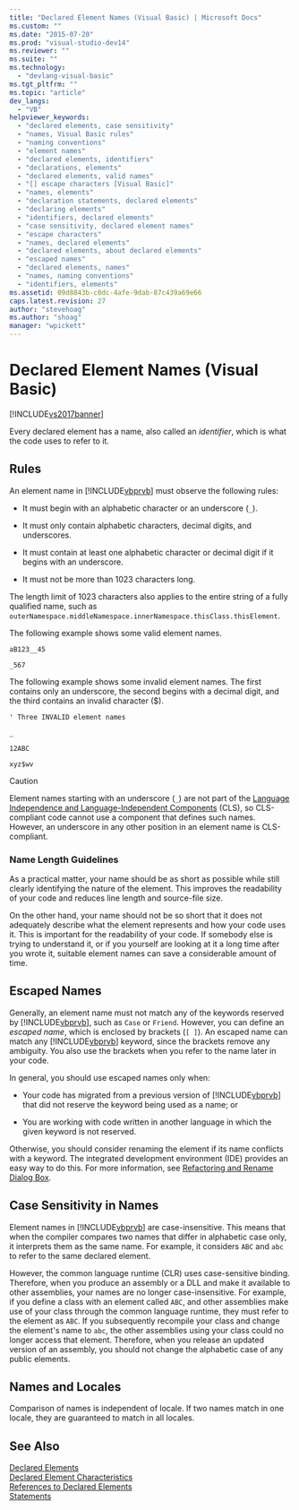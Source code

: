 ```yaml
---
title: "Declared Element Names (Visual Basic) | Microsoft Docs"
ms.custom: ""
ms.date: "2015-07-20"
ms.prod: "visual-studio-dev14"
ms.reviewer: ""
ms.suite: ""
ms.technology: 
  - "devlang-visual-basic"
ms.tgt_pltfrm: ""
ms.topic: "article"
dev_langs: 
  - "VB"
helpviewer_keywords: 
  - "declared elements, case sensitivity"
  - "names, Visual Basic rules"
  - "naming conventions"
  - "element names"
  - "declared elements, identifiers"
  - "declarations, elements"
  - "declared elements, valid names"
  - "[] escape characters [Visual Basic]"
  - "names, elements"
  - "declaration statements, declared elements"
  - "declaring elements"
  - "identifiers, declared elements"
  - "case sensitivity, declared element names"
  - "escape characters"
  - "names, declared elements"
  - "declared elements, about declared elements"
  - "escaped names"
  - "declared elements, names"
  - "names, naming conventions"
  - "identifiers, elements"
ms.assetid: 09d8843b-c0dc-4afe-9dab-87c439a69e66
caps.latest.revision: 27
author: "stevehoag"
ms.author: "shoag"
manager: "wpickett"
---
```

# Declared Element Names (Visual Basic)
[!INCLUDE[vs2017banner](../../../../includes/vs2017banner.md)]

Every declared element has a name, also called an *identifier*, which is what the code uses to refer to it.  
  
## Rules  
 An element name in [!INCLUDE[vbprvb](../../../../includes/vbprvb-md.md)] must observe the following rules:  
  
-   It must begin with an alphabetic character or an underscore (`_`).  
  
-   It must only contain alphabetic characters, decimal digits, and underscores.  
  
-   It must contain at least one alphabetic character or decimal digit if it begins with an underscore.  
  
-   It must not be more than 1023 characters long.  
  
 The length limit of 1023 characters also applies to the entire string of a fully qualified name, such as `outerNamespace.middleNamespace.innerNamespace.thisClass.thisElement`.  
  
 The following example shows some valid element names.  
  
 `aB123__45`  
  
 `_567`  
  
 The following example shows some invalid element names. The first contains only an underscore, the second begins with a decimal digit, and the third contains an invalid character ($).  
  
 `' Three INVALID element names`  
  
 `_`  
  
 `12ABC`  
  
 `xyz$wv`  
  
> [!CAUTION]
>  Element names starting with an underscore (`_`) are not part of the [Language Independence and Language-Independent Components](~/docs/standard/language-independence-and-language-independent-components.md) (CLS), so CLS-compliant code cannot use a component that defines such names. However, an underscore in any other position in an element name is CLS-compliant.  
  
### Name Length Guidelines  
 As a practical matter, your name should be as short as possible while still clearly identifying the nature of the element. This improves the readability of your code and reduces line length and source-file size.  
  
 On the other hand, your name should not be so short that it does not adequately describe what the element represents and how your code uses it. This is important for the readability of your code. If somebody else is trying to understand it, or if you yourself are looking at it a long time after you wrote it, suitable element names can save a considerable amount of time.  
  
## Escaped Names  
 Generally, an element name must not match any of the keywords reserved by [!INCLUDE[vbprvb](../../../../includes/vbprvb-md.md)], such as `Case` or `Friend`. However, you can define an *escaped name*, which is enclosed by brackets (`[ ]`). An escaped name can match any [!INCLUDE[vbprvb](../../../../includes/vbprvb-md.md)] keyword, since the brackets remove any ambiguity. You also use the brackets when you refer to the name later in your code.  
  
 In general, you should use escaped names only when:  
  
-   Your code has migrated from a previous version of [!INCLUDE[vbprvb](../../../../includes/vbprvb-md.md)] that did not reserve the keyword being used as a name; or  
  
-   You are working with code written in another language in which the given keyword is not reserved.  
  
 Otherwise, you should consider renaming the element if its name conflicts with a keyword. The integrated development environment (IDE) provides an easy way to do this. For more information, see [Refactoring and Rename Dialog Box](../../../../visual-basic/developing-apps/using-ide/refactoring-and-rename-dialog-box.md).  
  
## Case Sensitivity in Names  
 Element names in [!INCLUDE[vbprvb](../../../../includes/vbprvb-md.md)] are case-insensitive. This means that when the compiler compares two names that differ in alphabetic case only, it interprets them as the same name. For example, it considers `ABC` and `abc` to refer to the same declared element.  
  
 However, the common language runtime (CLR) uses case-sensitive binding. Therefore, when you produce an assembly or a DLL and make it available to other assemblies, your names are no longer case-insensitive. For example, if you define a class with an element called `ABC`, and other assemblies make use of your class through the common language runtime, they must refer to the element as `ABC`. If you subsequently recompile your class and change the element's name to `abc`, the other assemblies using your class could no longer access that element. Therefore, when you release an updated version of an assembly, you should not change the alphabetic case of any public elements.  
  
## Names and Locales  
 Comparison of names is independent of locale. If two names match in one locale, they are guaranteed to match in all locales.  
  
## See Also  
 [Declared Elements](../../../../visual-basic/programming-guide/language-features/declared-elements/index.md)   
 [Declared Element Characteristics](../../../../visual-basic/programming-guide/language-features/declared-elements/declared-element-characteristics.md)   
 [References to Declared Elements](../../../../visual-basic/programming-guide/language-features/declared-elements/references-to-declared-elements.md)   
 [Statements](../../../../visual-basic/language-reference/statements/index.md)